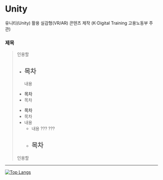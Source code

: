 # Unity
유니티(Unity) 활용 실감형(VR/AR) 콘텐츠 제작 (K-Digital Training 고용노동부 주관)

### 제목
>  인용할 
>
>    - 목차
>       - 
>       내용
>       
> * __목차__
> * 목차
> - __목차__
> - 목차
> - 내용
>    - 내용
>    ???
>    ???
>    - 목차
>       - 
> 인용할 
> 


*** 

[![Top Langs](https://github-readme-stats.vercel.app/api/top-langs/?username=ugee0810)](https://github.com/anuraghazra/github-readme-stats)
